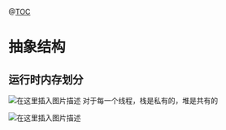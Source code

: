 ﻿@[TOC](目录)
# 抽象结构
## 运行时内存划分
![在这里插入图片描述](https://img-blog.csdnimg.cn/1660ea94abb24d23894c507ebf928fc9.png?x-oss-process=image/watermark,type_ZHJvaWRzYW5zZmFsbGJhY2s,shadow_50,text_Q1NETiBAcHVyaXR5LWdvb2Q=,size_20,color_FFFFFF,t_70,g_se,x_16)
对于每一个线程，栈是私有的，堆是共有的

![在这里插入图片描述](https://img-blog.csdnimg.cn/aca6e99d00e245009da1bd0f6d20c803.png?x-oss-process=image/watermark,type_ZHJvaWRzYW5zZmFsbGJhY2s,shadow_50,text_Q1NETiBAcHVyaXR5LWdvb2Q=,size_20,color_FFFFFF,t_70,g_se,x_16)

